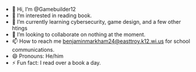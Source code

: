 - 👋 Hi, I’m @Gamebuilder12
- 👀 I’m interested in reading book.
- 🌱 I’m currently learning cybersecurity, game design, and a few other htings
- 💞️ I’m looking to collaborate on nothing at the moment.
- 📫 How to reach me benjaminmarkham24@easttroy.k12.wi.us for school communications.
- 😄 Pronouns: He/him
- ⚡ Fun fact: I read over a book a day.

<!---
Gamebuilder12/Gamebuilder12 is a ✨ special ✨ repository because its `README.md` (this file) appears on your GitHub profile.
You can click the Preview link to take a look at your changes.
--->
